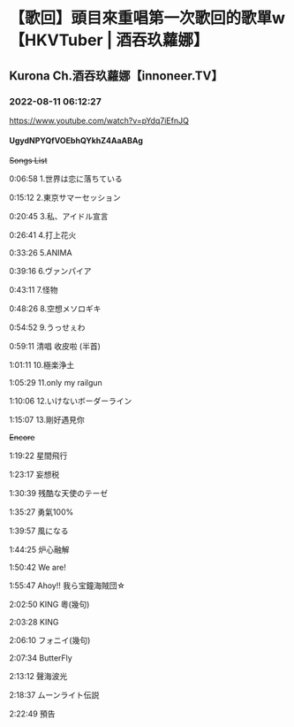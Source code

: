 # 【歌回】頭目來重唱第一次歌回的歌單w【HKVTuber | 酒吞玖蘿娜】

## Kurona Ch.酒吞玖蘿娜【innoneer.TV】

### 2022-08-11 06:12:27

https://www.youtube.com/watch?v=pYdq7iEfnJQ

#### UgydNPYQfVOEbhQYkhZ4AaABAg

~~Songs List~~

0:06:58 1.世界は恋に落ちている

0:15:12 2.東京サマーセッション

0:20:45 3.私、アイドル宣言

0:26:41 4.打上花火

0:33:26 5.ANIMA

0:39:16 6.ヴァンパイア

0:43:11 7.怪物

0:48:26 8.空想メソロギキ

0:54:52 9.うっせぇわ

0:59:11 清唱 收皮啦 (半首)

1:01:11 10.極楽浄土

1:05:29 11.only my railgun

1:10:06 12.いけないボーダーライン

1:15:07 13.剛好遇見你



~~Encore~~

1:19:22 星間飛行

1:23:17 妄想税

1:30:39 残酷な天使のテーゼ

1:35:27 勇氣100%

1:39:57 風になる

1:44:25 炉心融解

1:50:42 We are!

1:55:47 Ahoy!! 我ら宝鐘海賊団☆

2:02:50 KING 粵(幾句)

2:03:28 KING

​2:06:10 フォニイ(幾句)

2:07:34 ButterFly

2:13:12 聲海波光

2:18:37 ムーンライト伝説



2:22:49 預告

